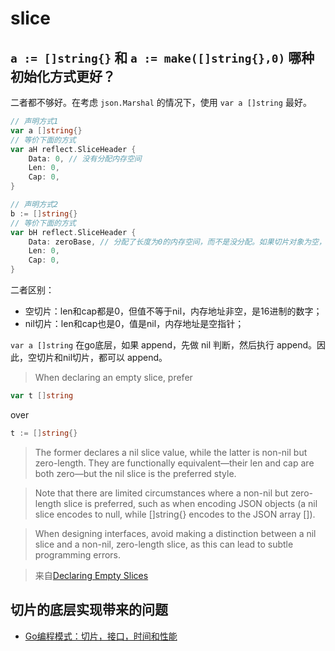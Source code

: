# slice

## `a := []string{}` 和 `a := make([]string{},0)` 哪种初始化方式更好？

二者都不够好。在考虑 `json.Marshal` 的情况下，使用 `var a []string` 最好。

```go
// 声明方式1
var a []string{}
// 等价下面的方式
var aH reflect.SliceHeader {
	Data: 0, // 没有分配内存空间
	Len: 0,
	Cap: 0,
}

// 声明方式2
b := []string{}
// 等价下面的方式
var bH reflect.SliceHeader {
	Data: zeroBase, // 分配了长度为0的内存空间，而不是没分配。如果切片对象为空，不管Len和Cap，也是zeroBase
	Len: 0,
	Cap: 0,
}
```

二者区别：

- 空切片：len和cap都是0，但值不等于nil，内存地址非空，是16进制的数字；
- nil切片：len和cap也是0，值是nil，内存地址是空指针；

`var a []string` 在go底层，如果 append，先做 nil 判断，然后执行 append。因此，空切片和nil切片，都可以 append。


> When declaring an empty slice, prefer

```go
var t []string
```

over

```go
t := []string{}
```

> The former declares a nil slice value, while the latter is non-nil but zero-length. They are functionally equivalent—their len and cap are both zero—but the nil slice is the preferred style.

> Note that there are limited circumstances where a non-nil but zero-length slice is preferred, such as when encoding JSON objects (a nil slice encodes to null, while []string{} encodes to the JSON array []).

> When designing interfaces, avoid making a distinction between a nil slice and a non-nil, zero-length slice, as this can lead to subtle programming errors.

> 来自[Declaring Empty Slices](https://go.dev/wiki/CodeReviewComments#declaring-empty-slices)

## 切片的底层实现带来的问题

- [Go编程模式：切片，接口，时间和性能](https://coolshell.cn/articles/21128.html)
